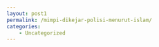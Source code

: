 ```yaml
---
layout: post1
permalink: /mimpi-dikejar-polisi-menurut-islam/
categories:
    - Uncategorized
---
```


